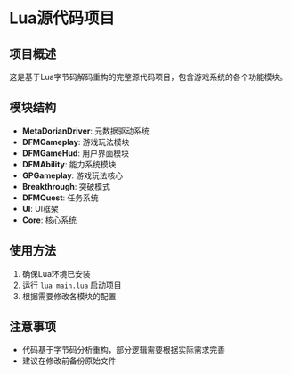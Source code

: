 # Lua源代码项目

## 项目概述
这是基于Lua字节码解码重构的完整源代码项目，包含游戏系统的各个功能模块。

## 模块结构
- **MetaDorianDriver**: 元数据驱动系统
- **DFMGameplay**: 游戏玩法模块
- **DFMGameHud**: 用户界面模块
- **DFMAbility**: 能力系统模块
- **GPGameplay**: 游戏玩法核心
- **Breakthrough**: 突破模式
- **DFMQuest**: 任务系统
- **UI**: UI框架
- **Core**: 核心系统

## 使用方法
1. 确保Lua环境已安装
2. 运行 `lua main.lua` 启动项目
3. 根据需要修改各模块的配置

## 注意事项
- 代码基于字节码分析重构，部分逻辑需要根据实际需求完善
- 建议在修改前备份原始文件
